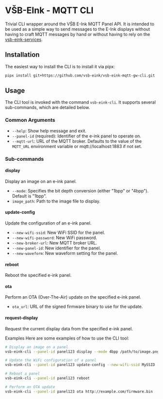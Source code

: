 # VŠB-EInk - MQTT CLI

Trivial CLI wrapper around the VŠB E-Ink MQTT Panel API. It is intended to be used as a simple way to send messages to the E-Ink displays without having to craft MQTT messages by hand or without having to rely on the [vsb-eink-services](https://github.com/vsb-eink/vsb-eink-services).

## Installation

The easiest way to install the CLI is to install it via pipx:

```bash
pipx install git+https://github.com/vsb-eink/vsb-eink-mqtt-gw-cli.git
```

## Usage
The CLI tool is invoked with the command `vsb-eink-cli`. It supports several sub-commands, which are detailed below.

### Common Arguments
* `--help`: Show help message and exit.
* `--panel-id` (required): Identifier of the e-ink panel to operate on.
* `--mqtt-url`: URL of the MQTT broker. Defaults to the value of the `MQTT_URL` environment variable or mqtt://localhost:1883 if not set.

### Sub-commands

#### display
Display an image on an e-ink panel.

* `--mode`: Specifies the bit depth conversion (either "1bpp" or "4bpp"). Default is "1bpp".
* `image_path`: Path to the image file to display.

#### update-config
Update the configuration of an e-ink panel.

* `--new-wifi-ssid`: New WiFi SSID for the panel.
* `--new-wifi-password`: New WiFi password.
* `--new-broker-url`: New MQTT broker URL.
* `--new-panel-id`: New identifier for the panel.
* `--new-waveform`: New waveform setting for the panel.

#### reboot
Reboot the specified e-ink panel.

#### ota
Perform an OTA (Over-The-Air) update on the specified e-ink panel.

* `ota_url`: URL of the signed firmware binary to use for the update.

#### request-display
Request the current display data from the specified e-ink panel.

Examples
Here are some examples of how to use the CLI tool:

```bash
# Display an image on a panel
vsb-eink-cli --panel-id panel123 display --mode 4bpp /path/to/image.png

# Update the WiFi configuration of a panel
vsb-eink-cli --panel-id panel123 update-config --new-wifi-ssid MySSID --new-wifi-password MyPassword

# Reboot a panel
vsb-eink-cli --panel-id panel123 reboot

# Perform an OTA update
vsb-eink-cli --panel-id panel123 ota http://example.com/firmware.bin
```
